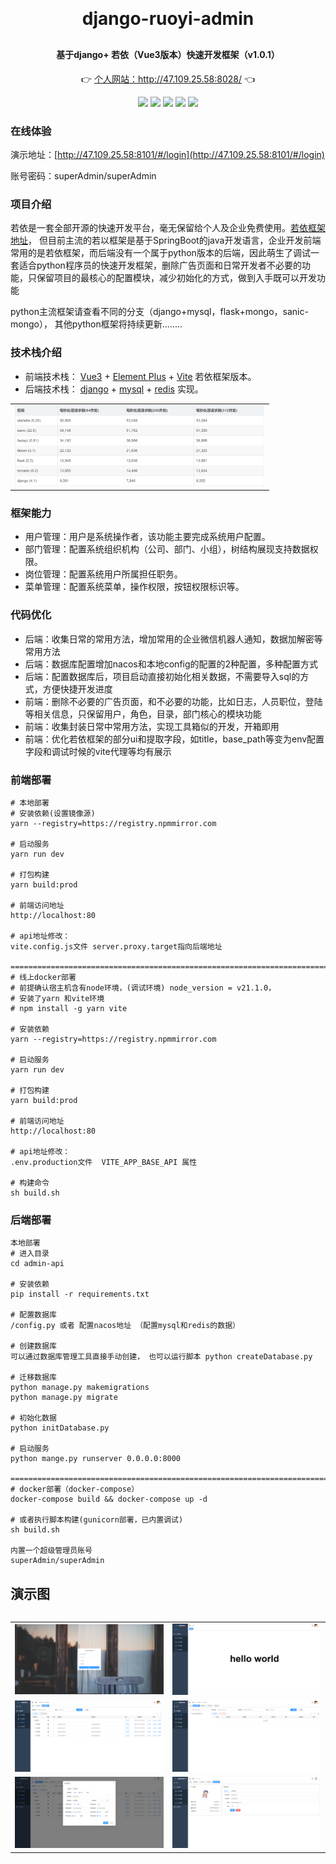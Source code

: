 <h1 align="center" style="margin: 30px 0 30px; font-weight: bold;">django-ruoyi-admin</h1>
<h4 align="center">基于django+ 若依（Vue3版本）快速开发框架（v1.0.1）</h4>

<p align="center">
	👉 <a target="_blank" href="http://47.109.25.58:8028/">个人网站：http://47.109.25.58:8028/</a> 👈
</p>

<p align="center">
	<a href="https://gitee.com/mengyinggitee/sanic-vue-admin/stargazers"><img src="https://gitee.com/mengyinggitee/sanic-vue-admin/badge/star.svg"></a>
	<a href="https://gitee.com/mengyinggitee/sanic-vue-admin/members"><img src="https://gitee.com/mengyinggitee/sanic-vue-admin/badge/fork.svg"></a>
	<a><img src="https://img.shields.io/badge/QQ-652044581-green"></a>
	<a><img src=https://img.shields.io/badge/%E5%BE%AE%E4%BF%A1-my652044581-brightgreen"></a>	
	<a><img src=https://img.shields.io/badge/python-3.70-yellow"></a>
</p>

### 在线体验
演示地址：[http://47.109.25.58:8101/#/login](http://47.109.25.58:8101/#/login)

账号密码：superAdmin/superAdmin


### 项目介绍

若依是一套全部开源的快速开发平台，毫无保留给个人及企业免费使用。[若依框架地址]([Vue3](https://v3.cn.vuejs.org))，
但目前主流的若以框架是基于SpringBoot的java开发语言，企业开发前端常用的是若依框架，而后端没有一个属于python版本的后端，因此萌生了调试一套适合python程序员的快速开发框架，删除广告页面和日常开发者不必要的功能，只保留项目的最核心的配置模块，减少初始化的方式，做到入手既可以开发功能

python主流框架请查看不同的分支（django+mysql，flask+mongo，sanic-mongo）， 其他python框架将持续更新........


### 技术栈介绍

* 前端技术栈： [Vue3](https://v3.cn.vuejs.org) + [Element Plus](https://element-plus.org/zh-CN) + [Vite](https://cn.vitejs.dev)
若依框架版本。
* 后端技术栈： [django](https://www.djangoproject.com/) + [mysql](https://www.mysql.com/) + [redis](https://redis.io/) 实现。

<table>
    <tr>
        <td style="width:400px"><img src="./admin-ui/src/assets/images/20240418233140.png"/></td>
    </tr>
<table>

### 框架能力
* 用户管理：用户是系统操作者，该功能主要完成系统用户配置。
* 部门管理：配置系统组织机构（公司、部门、小组），树结构展现支持数据权限。
* 岗位管理：配置系统用户所属担任职务。
* 菜单管理：配置系统菜单，操作权限，按钮权限标识等。

### 代码优化
* 后端：收集日常的常用方法，增加常用的企业微信机器人通知，数据加解密等常用方法
* 后端：数据库配置增加nacos和本地config的配置的2种配置，多种配置方式
* 后端：配置数据库后，项目启动直接初始化相关数据，不需要导入sql的方式，方便快捷开发进度
* 前端：删除不必要的广告页面，和不必要的功能，比如日志，人员职位，登陆等相关信息，只保留用户，角色，目录，部门核心的模块功能
* 前端：收集封装日常中常用方法，实现工具箱似的开发，开箱即用
* 前端：优化若依框架的部分ui和提取字段，如title，base_path等变为env配置字段和调试时候的vite代理等均有展示

### 前端部署

```
# 本地部署
# 安装依赖(设置镜像源)
yarn --registry=https://registry.npmmirror.com

# 启动服务
yarn run dev

# 打包构建
yarn build:prod

# 前端访问地址 
http://localhost:80

# api地址修改：
vite.config.js文件 server.proxy.target指向后端地址

=======================================================================
# 线上docker部署
# 前提确认宿主机含有node环境，(调试环境) node_version = v21.1.0，
# 安装了yarn 和vite环境
# npm install -g yarn vite

# 安装依赖
yarn --registry=https://registry.npmmirror.com

# 启动服务
yarn run dev

# 打包构建
yarn build:prod

# 前端访问地址 
http://localhost:80

# api地址修改：
.env.production文件  VITE_APP_BASE_API 属性

# 构建命令
sh build.sh
```

### 后端部署

```
本地部署
# 进入目录
cd admin-api

# 安装依赖
pip install -r requirements.txt 

# 配置数据库
/config.py 或者 配置nacos地址 （配置mysql和redis的数据）

# 创建数据库
可以通过数据库管理工具直接手动创建， 也可以运行脚本 python createDatabase.py

# 迁移数据库
python manage.py makemigrations
python manage.py migrate

# 初始化数据
python initDatabase.py

# 启动服务
python mange.py runserver 0.0.0.0:8000

=======================================================================
# docker部署（docker-compose）
docker-compose build && docker-compose up -d

# 或者执行脚本构建(gunicorn部署，已内置调试)
sh build.sh

内置一个超级管理员账号
superAdmin/superAdmin
```



## 演示图

<table>
    <tr>
        <td style="width:400px"><img src="./admin-ui/src/assets/images/gitshow1.jpg"/></td>
        <td style="width:400px"><img src="./admin-ui/src/assets/images/gitshow2.jpg"/></td>
    </tr>
    <tr>
        <td style="width:400px"><img src="./admin-ui/src/assets/images/gitshow3.jpg"/></td>
        <td style="width:400px"><img src="./admin-ui/src/assets/images/gitshow4.jpg"/></td>
    </tr>
    <tr>
        <td style="width:400px"><img src="./admin-ui/src/assets/images/gitshow5.jpg"/></td>
        <td style="width:400px"><img src="./admin-ui/src/assets/images/gitshow6.jpg"/></td>
    </tr>

<table>